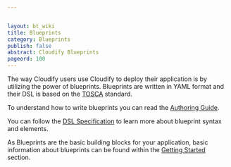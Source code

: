 ```yaml
---


layout: bt_wiki
title: Blueprints
category: Blueprints
publish: false
abstract: Cloudify Blueprints
pageord: 100
---
```




The way Cloudify users use Cloudify to deploy their application is by utilizing the power of blueprints. Blueprints are written in YAML format and their DSL is based on the [TOSCA](https://www.oasis-open.org/committees/tosca/) standard.

To understand how to write blueprints you can read the [Authoring Guide](getting-started-write-blueprint.html).

You can follow the [DSL Specification](dsl-spec-general.html) to learn more about blueprint syntax and elements.

As Blueprints are the basic building blocks for your application, basic information about blueprints can be found within the [Getting Started](getting-started.html) section.